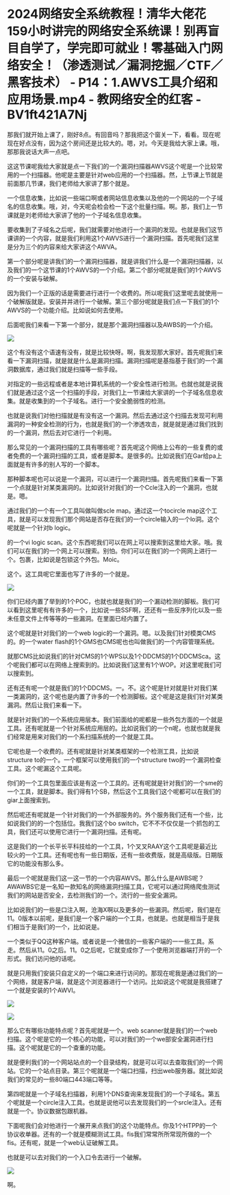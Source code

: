 # 2024网络安全系统教程！清华大佬花159小时讲完的网络安全系统课！别再盲目自学了，学完即可就业！零基础入门网络安全！（渗透测试／漏洞挖掘／CTF／黑客技术） - P14：1.AWVS工具介绍和应用场景.mp4 - 教网络安全的红客 - BV1ft421A7Nj

那我们就开始上课了，刚好8点。有回音吗？那我把这个窗关一下，看看。现在呢现在好点没有，因为这个房间还是比较大的。嗯，对。今天是我给大家上课。哦，那那我说话大声一点吧。

这这节课呢我给大家就是点一下我们的一个漏洞扫描器AWVS这个呢是一个比较常用的一个扫描器。他呢是主要是针对web应用的一个扫描器。然，上节课上节就是前面那几节课，我们老师给大家讲了那个就是。

一个信息收集，比如说一些端口啊或者网站信息收集以及他的一个网站的一个子域名的信息收集。哦，对，今天呢会检会检一下这个批量扫描。啊。那，我们上一节课就是刘老师给大家讲了他的一个子域名信息收集。

要收集到了子域名之后呢，我们就需要对他进行一个漏洞的发现。也就是我们这节课讲的一个内容，就是我们利用这1个AWVS进行一个漏洞扫描。首先呢我们这里是分为三个的内容来给大家讲这个AWVA。

第一个部分呢是讲我们的一个漏洞扫描器，就是讲我们什么是一个漏洞扫描器，以及我们的一个这节课的1个AWVS的一个介绍。第二个部分呢就是我们的1个AWVS的一个安装与破解。

因为我们一个正版的话是需要进行进行一个收费的。所以呢我们这里呢去就使用一个破解版就是。安装并并进行一个破解。第三个部分呢就是我们点一下我们的1个AWVS的一个功能介绍。比如说如何去使用。

后面呢我们来看一下第一个部分，就是那个漏洞扫描器以及AWBS的一个介绍。

![](img/b340332bd211d9899d7279dc62e2a521_1.png)

这个有没有这个语速有没有，就是比较快呀。啊，我发现那大家好。首先呢我们来看一下漏洞扫描，就是就是什么是漏洞扫描。漏洞扫描呢是基指基于我们的一个漏洞数据库，通过我们就是扫描等一些手段。

对指定的一些远程或者是本地计算机系统的一个安全性进行检测。也就也就是说我们就是通过这个这一个扫描的手段，对我们上一节课给大家讲的一个子域名信息收集。就是收集到的一个子域名。进行一个安全脆弱性的检测。

也就是说我们对他扫描就是有没有这一个漏洞。然后去通过这个扫描去发现可利用漏洞的一种安全检测的行为，也就是我们的一个渗透攻击，就是就是通过我们找到的一个漏洞，然后去对它进行一个利用。

那么常见的一个漏洞扫描的工具有哪些呢？首先呢这个网络上公布的一些复费的或者免费的一个漏洞扫描的工具，或者是脚本。是很多的。比如说我们在Gar给pa上面就是有许多的别人写的一个脚本。

那种脚本呢也可以说是一个漏洞，可以进行一个漏洞扫描。首先呢我们来看一下第一个点就是针对某类漏洞的。比如说针对我们的一个Ccle注入的一个漏洞，也就是。嗯。

通过我们的一个有一个工具叫做叫做scle map。通过这一个tocircle map这个工具，就是可以发现我们那个网站是否存在我们的一个circle输入的一个lo洞。这个呢就是一个针对b logic。

的一个vi logic scan。这个东西呢我们可以在网上可以搜索到这里给大家。哦。我们可以在我们的一个网上可以搜索。别怕。你们可以在我们的一个网网上进行一个。包裹，比如说是包锁这个外包。Moic。

这个。这工具呢它里面也写了许多的一个就是。

![](img/b340332bd211d9899d7279dc62e2a521_3.png)

你们已经内置了举到的1个POC，也就也就是我们的一个漏动检测的脚板。我们可以看到这里呢有有许多的一个，比如说一些SSF啊，还还有一些反序列化以及一些未任意文件上传等等的一些漏洞。在里面已经内置了。

这个呢就是针对我们的一个web logic的一个漏洞。嗯。以及我们针对模类CMS的。的一个water flash的1个GMS也CMS呢也也叫做我们的一个内容管理系统。

就那CMS比如说我们的针对CMS的1个WPS以及1个DDCMS的1个DDCMSca。这个呢我们都可以在网络上搜索到的。比如说我们这里有1个WOP。对这里呢我们可以搜索到。

还有还有呢一个就是我们的1个DDCMS。一。不。这个呢是针对就是针对我们某一类漏洞的，这个呢也是内置了许多的一个检测脚板。这个呢是这是我们针对某类漏洞。然后让我们来看一下。

就是针对我们的一个系统应用层本。我们前面给的呢都是一些外包方面的一个就是工具。还有呢就是一个针对系统应用层的。比如说我们的一个n呢，也就也就是我们经常是用来对我们的一个系扫描系统的一个就是工具。

它呢也是一个收费的。还有呢就是针对某类框架的一个检测工具，比如说structure to的一个。一个框架可以使用我们的一个structure two的一个漏洞检查工具。这个呢漏这个工具呢。

你们的一个工具包里面应该是有这一个工具的。还有呢就是针对我们的一个sme的一个工具，就是脚本。我们得有1个SB，然后这个工具我们这个呢都可以在我们的giar上面搜索到。

然后呢还有呢就是一个针对我们的一个外部服务的。外个服务我们还有一个些，比如说我们的的一个包括位。我我们这个bo switch，它不不不仅仅是一个抓包的工具，我们还可以使用它进行一个漏洞扫描。还有呢。

这是我们的一个长平长平科技给的一个工具，1个叉叉RAAY这个工具呢是最近比较火的一个工具。还有呢也有一些日期版，还有一些收费版，就是高级版。日期版它的功能没有那么多。

最后一个呢就是我们这一这一节的一个内容AWVS。那么什么是AWBS呢？AWAWBS它是一名知一款知名的网络漏洞扫描工具，它呢可以通过网络爬虫测试我们的网站是否安全，去检测我们的一个。流行的一些安全漏洞。

比如说我们的一些是口注入啊，沧海X啊以及更多的一些漏洞。然后呢，我们是在11。0版本以前呢，是我们是一个客户端的一个工具，也就是。也就是相当于是我们相当于是我们的一个，比如说是。

一个类似于QQ这种客户端。或者说是一个微信的一些客户端的一一些工具。系走。然后从11。0之后。11。0之后呢，它就变成你了一个使用浏览器端打开的一个形式。我们访问他的话呢。

就是只用我们安装只自定义的一个端口来进行访问的。那现在呢我是通过我们的一个网络，就是客户端，就是这个浏览器进行一个访问。比如说这个呢就是我搭建了一个就是安装的1个AWVI。



![](img/b340332bd211d9899d7279dc62e2a521_5.png)

![](img/b340332bd211d9899d7279dc62e2a521_6.png)

那么它有哪些功能特点呢？首先呢就是一个。web scanner就是我们的一个web扫描。这个呢是它的一个核心的功能，可以对我们的一个we部安全漏洞进行扫描。这个呢就是它的一个查重的功能。

就是便利我们的一个网站站点的一个目录结构，就是可以可以去查取我们的一个网站。它的一个站点目录。第三个呢就是一个端口扫描，扫出web服务器。就比如说我们的常见的一些80端口443端口等等。

第四呢就是一个子域名扫描器，利用1个DNS查询来发现我们的一个子域名。第五个呢就是一个circle注入工具。也就是说他可以去发现我们的一个srcle注入。还有就是一个。协议数据包跟机器。

下面呢我们会对他进行一个展开来点我们的这个功能特点。你及1个HTPP的一个协议收单器。还有的一个就是模糊测试工具。fis我们常常所所常现所做的一个fis。还有呢，就是一个web认证破解工具。

也就是可以去对我们的一个入口令去进行一个破解。

![](img/b340332bd211d9899d7279dc62e2a521_8.png)

啊。